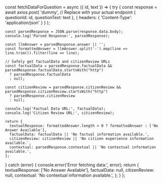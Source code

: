 const fetchDataForQuestion = async ({ id, text }) => {
  try {
    const response = await axios.post(
      'dummy', // Replace with your actual endpoint
      { questionId: id, questionText: text },
      { headers: { 'Content-Type': 'application/json' } }
    );

    const parsedResponse = JSON.parse(response.data.body);
    console.log('Parsed Response:', parsedResponse);

    const llmAnswer = parsedResponse.answer || '';
    const formattedAnswer = llmAnswer.split('-').map(line => line.trim()).filter(line => line);

    // Safely get factualData and citizenReview URLs
    const factualData = parsedResponse.factualData && parsedResponse.factualData.startsWith("http")
      ? parsedResponse.factualData
      : null;
    
    const citizenReview = parsedResponse.citizenReview && parsedResponse.citizenReview.startsWith("http")
      ? parsedResponse.citizenReview
      : null;

    console.log('Factual Data URL:', factualData);
    console.log('Citizen Review URL:', citizenReview);

    return {
      textualResponse: formattedAnswer.length > 0 ? formattedAnswer : ['No Answer Available'],
      factualData: factualData || 'No factual information available.',
      citizenReview: citizenReview || 'No citizen experience information available.',
      contextual: parsedResponse.contextual || 'No contextual information available.',
    };
  } catch (error) {
    console.error('Error fetching data:', error);
    return {
      textualResponse: ['No Answer Available'],
      factualData: null,
      citizenReview: null,
      contextual: 'No contextual information available.',
    };
  }
};
